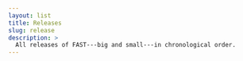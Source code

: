 ```yaml
---
layout: list
title: Releases
slug: release
description: >
  All releases of FAST---big and small---in chronological order.
---
```

